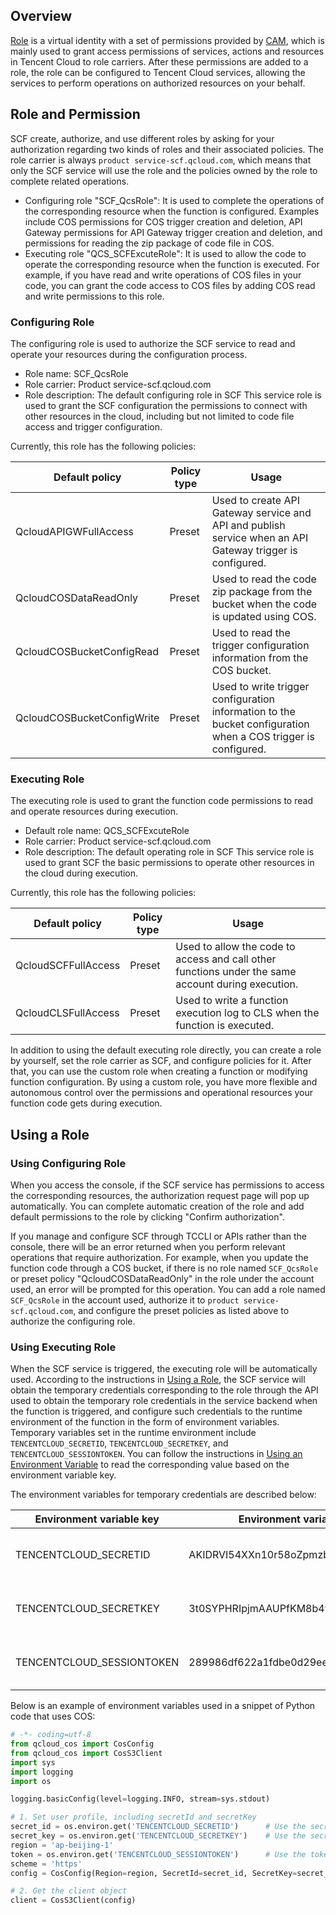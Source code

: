 ## Overview

[Role](https://intl.cloud.tencent.com/document/product/598/19420) is a virtual identity with a set of permissions provided by [CAM](https://intl.cloud.tencent.com/document/product/598/10583), which is mainly used to grant access permissions of services, actions and resources in Tencent Cloud to role carriers. After these permissions are added to a role, the role can be configured to Tencent Cloud services, allowing the services to perform operations on authorized resources on your behalf.

## Role and Permission

SCF create, authorize, and use different roles by asking for your authorization regarding two kinds of roles and their associated policies. The role carrier is always `product service-scf.qcloud.com`, which means that only the SCF service will use the role and the policies owned by the role to complete related operations.
- Configuring role "SCF_QcsRole": It is used to complete the operations of the corresponding resource when the function is configured. Examples include COS permissions for COS trigger creation and deletion, API Gateway permissions for API Gateway trigger creation and deletion, and permissions for reading the zip package of code file in COS.
- Executing role "QCS_SCFExcuteRole": It is used to allow the code to operate the corresponding resource when the function is executed. For example, if you have read and write operations of COS files in your code, you can grant the code access to COS files by adding COS read and write permissions to this role.

### Configuring Role

The configuring role is used to authorize the SCF service to read and operate your resources during the configuration process.
- Role name: SCF_QcsRole 
- Role carrier: Product service-scf.qcloud.com
- Role description: The default configuring role in SCF This service role is used to grant the SCF configuration the permissions to connect with other resources in the cloud, including but not limited to code file access and trigger configuration.

Currently, this role has the following policies:

| Default policy | Policy type | Usage |
| --- | --- | --- |
| QcloudAPIGWFullAccess | Preset | Used to create API Gateway service and API and publish service when an API Gateway trigger is configured. |
| QcloudCOSDataReadOnly | Preset | Used to read the code zip package from the bucket when the code is updated using COS. |
| QcloudCOSBucketConfigRead | Preset | Used to read the trigger configuration information from the COS bucket. |
| QcloudCOSBucketConfigWrite | Preset | Used to write trigger configuration information to the bucket configuration when a COS trigger is configured. |


### Executing Role

The executing role is used to grant the function code permissions to read and operate resources during execution.
- Default role name: QCS_SCFExcuteRole 
- Role carrier: Product service-scf.qcloud.com
- Role description: The default operating role in SCF This service role is used to grant SCF the basic permissions to operate other resources in the cloud during execution.

Currently, this role has the following policies:

| Default policy | Policy type | Usage |
| --- | --- | --- |
| QcloudSCFFullAccess | Preset | Used to allow the code to access and call other functions under the same account during execution. |
| QcloudCLSFullAccess | Preset | Used to write a function execution log to CLS when the function is executed. |

In addition to using the default executing role directly, you can create a role by yourself, set the role carrier as SCF, and configure policies for it. After that, you can use the custom role when creating a function or modifying function configuration. By using a custom role, you have more flexible and autonomous control over the permissions and operational resources your function code gets during execution.

## Using a Role

### Using Configuring Role

When you access the console, if the SCF service has permissions to access the corresponding resources, the authorization request page will pop up automatically. You can complete automatic creation of the role and add default permissions to the role by clicking "Confirm authorization".

If you manage and configure SCF through TCCLI or APIs rather than the console, there will be an error returned when you perform relevant operations that require authorization. For example, when you update the function code through a COS bucket, if there is no role named `SCF_QcsRole` or preset policy "QcloudCOSDataReadOnly" in the role under the account used, an error will be prompted for this operation. You can add a role named `SCF_QcsRole` in the account used, authorize it to `product service-scf.qcloud.com`, and configure the preset policies as listed above to authorize the configuring role.


### Using Executing Role

When the SCF service is triggered, the executing role will be automatically used. According to the instructions in [Using a Role](https://intl.cloud.tencent.com/document/product/598/19419), the SCF service will obtain the temporary credentials corresponding to the role through the API used to obtain the temporary role credentials in the service backend when the function is triggered, and configure such credentials to the runtime environment of the function in the form of environment variables. Temporary variables set in the runtime environment include `TENCENTCLOUD_SECRETID`, `TENCENTCLOUD_SECRETKEY`, and `TENCENTCLOUD_SESSIONTOKEN`. You can follow the instructions in [Using an Environment Variable](https://intl.cloud.tencent.com/document/product/583/14570) to read the corresponding value based on the environment variable key.

The environment variables for temporary credentials are described below:

| Environment variable key | Environment variable value example | Description |
| --- | --- | --- |
| TENCENTCLOUD_SECRETID | AKIDRVI54XXn10r58oZpmzbBOnwt47xO1LRv | Used as the SecretId of the API request |
| TENCENTCLOUD_SECRETKEY | 3t0SYPHRIpjmAAUPfKM8b4yXnff4Aq56 | Used as the SecretKey of the API request |
| TENCENTCLOUD_SESSIONTOKEN | 289986df622a1fdbe0d29ee2b642c904d8d670df40001 | Used as the Token of the API request |

Below is an example of environment variables used in a snippet of Python code that uses COS:
```python
# -*- coding=utf-8
from qcloud_cos import CosConfig
from qcloud_cos import CosS3Client
import sys
import logging
import os

logging.basicConfig(level=logging.INFO, stream=sys.stdout)

# 1. Set user profile, including secretId and secretKey
secret_id = os.environ.get('TENCENTCLOUD_SECRETID')      # Use the secretId in the environment variable
secret_key = os.environ.get('TENCENTCLOUD_SECRETKEY')    # Use the secretKey in the environment variable
region = 'ap-beijing-1'     
token = os.environ.get('TENCENTCLOUD_SESSIONTOKEN')      # Use the token in the environment variable as the token to be passed in when the temporary key is used
scheme = 'https'          
config = CosConfig(Region=region, SecretId=secret_id, SecretKey=secret_key, Token=token, Scheme=scheme)

# 2. Get the client object
client = CosS3Client(config)
```
